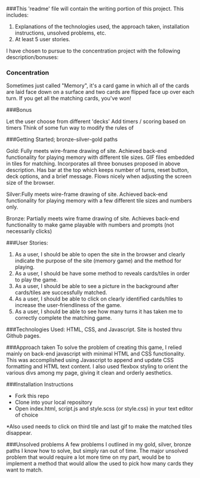 ###This 'readme' file will contain the writing portion of this project. This includes:
1) Explanations of the technologies used, the approach taken, installation instructions, unsolved problems, etc.
2) At least 5 user stories.

I have chosen to pursue to the concentration project with the following description/bonuses:

### Concentration

Sometimes just called "Memory", it's a card game in which all of the cards are laid face down on a surface and two cards are flipped face up over each turn. If you get all the matching cards, you've won!

###Bonus

Let the user choose from different 'decks'
Add timers / scoring based on timers
Think of some fun way to modify the rules of

###Getting Started; bronze-silver-gold paths

Gold: Fully meets wire-frame drawing of site. Achieved back-end functionality for playing memory with different tile sizes. GIF files embedded in tiles for matching. Incorporates all three bonuses proposed in above description. Has bar at the top  which keeps number of turns, reset button, deck options, and a brief message. Flows nicely when adjusting the screen size of the browser.

Silver:Fully meets wire-frame drawing of site. Achieved back-end functionality for playing memory with a few different tile sizes and numbers only.

Bronze: Partially meets wire frame drawing of site. Achieves back-end functionality to make game playable with numbers and prompts (not necessarily clicks)

###User Stories:
1) As a user, I should be able to open the site in the browser and clearly indicate the purpose of the site (memory game) and the method for playing.
2) As a user, I should be have some method to reveals cards/tiles in order to play the game.
3) As a user, I should be able to see a picture in the background after cards/tiles are successfully matched.
4) As a user, I should be able to click on clearly identified cards/tiles to increase the user-friendliness of the game.
5) As a user, I should be able to see how many turns it has taken me to correctly complete the matching game.

###Technologies Used:
HTML, CSS, and Javascript. Site is hosted thru Github pages.

###Approach taken
To solve the problem of creating this game, I relied mainly on back-end javascript with minimal HTML and CSS functionality. This was accomplished using Javascript to append and update CSS formatting and HTML text content. I also used flexbox styling to orient the various divs among my page, giving it clean and orderly aesthetics.

###Installation Instructions
* Fork this repo
* Clone into your local repository
* Open index.html, script.js and style.scss (or style.css) in your text editor of choice

*Also used needs to click on third tile and last gif to make the matched tiles disappear.

###Unsolved problems
A few problems I outlined in my gold, silver, bronze paths I know how to solve, but simply ran out of time. The major unsolved problem that would require a lot more time on my part, would be to implement a method that would allow the used to pick how many cards they want to match.
